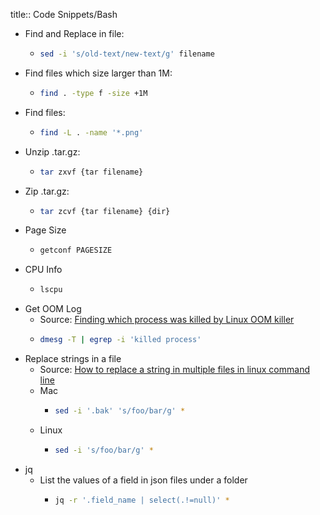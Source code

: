 title:: Code Snippets/Bash

- Find and Replace in file:
	- ```bash
	  sed -i 's/old-text/new-text/g' filename
	  ```
- Find files which size larger than 1M:
	- ```bash
	  find . -type f -size +1M
	  ```
- Find files:
	- ```bash
	  find -L . -name '*.png'
	  ```
- Unzip .tar.gz:
	- ```bash
	  tar zxvf {tar filename}
	  ```
- Zip .tar.gz:
	- ```bash
	  tar zcvf {tar filename} {dir}
	  ```
- Page Size
	- ```bash
	  getconf PAGESIZE
	  ```
- CPU Info
	- ```bash
	  lscpu
	  ```
- Get OOM Log
	- Source: [Finding which process was killed by Linux OOM killer](https://stackoverflow.com/questions/624857/finding-which-process-was-killed-by-linux-oom-killer)
	- ```bash
	  dmesg -T | egrep -i 'killed process'
	  ```
- Replace strings in a file
	- Source: [How to replace a string in multiple files in linux command line](https://stackoverflow.com/questions/11392478/how-to-replace-a-string-in-multiple-files-in-linux-command-line)
	- Mac
		- ```bash
		  sed -i '.bak' 's/foo/bar/g' *
		  ```
	- Linux
		- ```bash
		  sed -i 's/foo/bar/g' *
		  ```
- jq
	- List the values of a field in json files under a folder
		- ```bash
		  jq -r '.field_name | select(.!=null)' *
		  ```